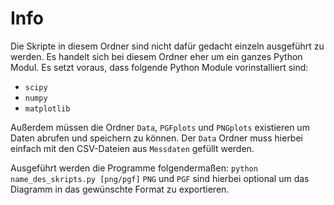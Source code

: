 # Info
Die Skripte in diesem Ordner sind nicht dafür gedacht einzeln ausgeführt zu werden. Es handelt sich bei diesem Ordner eher um ein ganzes Python Modul. Es setzt voraus, dass folgende Python Module vorinstalliert sind:
* `scipy`
* `numpy`
* `matplotlib`

Außerdem müssen die Ordner `Data`, `PGFplots` und `PNGplots` existieren um Daten abrufen und speichern zu können. Der `Data` Ordner muss hierbei einfach mit den CSV-Dateien aus `Messdaten` gefüllt werden.

Ausgeführt werden die Programme folgendermaßen:
```python name_des_skripts.py [png/pgf]```
`PNG` und `PGF` sind hierbei optional um das Diagramm in das gewünschte Format zu exportieren.